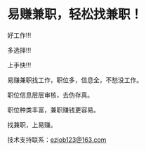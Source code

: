 # 易赚兼职，轻松找兼职！

好工作!!!

多选择!!!

上手快!!!

易赚兼职找工作，职位多，信息全，不愁没工作。

职位信息层层审核，去伪存真。

职位种类丰富，兼职赚钱更容易。

找兼职，上易赚。

技术支持联系：ezjob123@163.com
